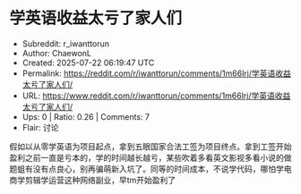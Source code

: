 # 学英语收益太亏了家人们

- Subreddit: r_iwanttorun
- Author: ChaewonL
- Created: 2025-07-22 06:19:47 UTC
- Permalink: https://reddit.com/r/iwanttorun/comments/1m66lrj/学英语收益太亏了家人们/
- URL: https://www.reddit.com/r/iwanttorun/comments/1m66lrj/学英语收益太亏了家人们/
- Ups: 0 | Ratio: 0.26 | Comments: 7
- Flair: 讨论


假如以从零学英语为项目起点，拿到五眼国家合法工签为项目终点。拿到工签开始盈利之前一直是亏本的，学的时间越长越亏，某些吹着多看英文影视多看小说的做题蛆有没有点良心，别再骗萌新入坑了。同等的时间成本，不说学代码，哪怕学电商学剪辑学运营这种网络副业，早tm开始盈利了

